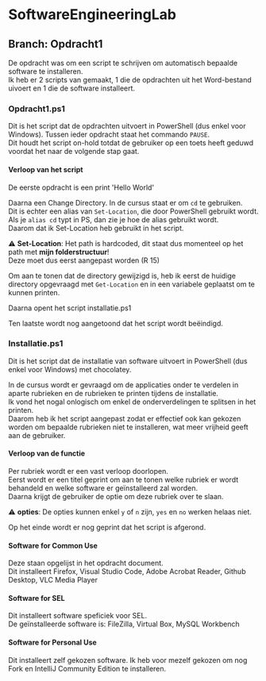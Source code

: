 # SoftwareEngineeringLab

## Branch: Opdracht1
De opdracht was om een script te schrijven om automatisch bepaalde software te installeren.  
Ik heb er 2 scripts van gemaakt, 1 die de opdrachten uit het Word-bestand uivoert en 1 die de software installeert.

### Opdracht1.ps1
Dit is het script dat de opdrachten uitvoert in PowerShell (dus enkel voor Windows).
Tussen ieder opdracht staat het commando `PAUSE`.  
Dit houdt het script on-hold totdat de gebruiker op een toets heeft geduwd voordat het naar de volgende stap gaat.

#### Verloop van het script
De eerste opdracht is een print 'Hello World'

Daarna een Change Directory. In de cursus staat er om `cd` te gebruiken.  
Dit is echter een alias van `Set-Location`, die door PowerShell gebruikt wordt.  
Als je `alias cd` typt in PS, dan zie je hoe de alias gebruikt wordt.  
Daarom dat ik Set-Location heb gebruikt in het script.  
  
:warning: **Set-Location**: Het path is hardcoded, dit staat dus momenteel op het path met <b>mijn folderstructuur</b>!  
Deze moet dus eerst aangepast worden (R 15)

Om aan te tonen dat de directory gewijzigd is, heb ik eerst de huidige directory opgevraagd met `Get-Location` en in een variabele geplaatst om te kunnen printen.

Daarna opent het script installatie.ps1

Ten laatste wordt nog aangetoond dat het script wordt beëindigd.

### Installatie.ps1
Dit is het script dat de installatie van software uitvoert in PowerShell (dus enkel voor Windows) met chocolatey.

In de cursus wordt er gevraagd om de applicaties onder te verdelen in aparte rubrieken en de rubrieken te printen tijdens de installatie.  
Ik vond het nogal onlogisch om enkel de onderverdelingen te splitsen in het printen.  
Daarom heb ik het script aangepast zodat er effectief ook kan gekozen worden om bepaalde rubrieken niet te installeren, wat meer vrijheid geeft aan de gebruiker.  

#### Verloop van de functie

Per rubriek wordt er een vast verloop doorlopen.  
Eerst wordt er een titel geprint om aan te tonen welke rubriek er wordt behandeld en welke software er geïnstalleerd zal worden.  
Daarna krijgt de gebruiker de optie om deze rubriek over te slaan.  

:warning: **opties**: De opties kunnen enkel `y` of `n` zijn, `yes` en `no` werken helaas niet.  

Op het einde wordt er nog geprint dat het script is afgerond.  

#### Software for Common Use
Deze staan opgelijst in het opdracht document.  
Dit installeert Firefox, Visual Studio Code, Adobe Acrobat Reader, Github Desktop, VLC Media Player

#### Software for SEL
Dit installeert software speficiek voor SEL.  
De geïnstalleerde software is: FileZilla, Virtual Box, MySQL Workbench

#### Software for Personal Use  
Dit installeert zelf gekozen software.
Ik heb voor mezelf gekozen om nog Fork en IntelliJ Community Edition te installeren.  
